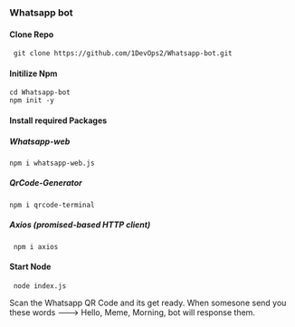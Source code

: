 ### Whatsapp bot

#### Clone Repo
     git clone https://github.com/1DevOps2/Whatsapp-bot.git
     
#### Initilize Npm
    cd Whatsapp-bot
    npm init -y
  
#### Install required Packages
##### Whatsapp-web 
    npm i whatsapp-web.js
##### QrCode-Generator
    npm i qrcode-terminal
##### Axios (promised-based HTTP client)
     npm i axios
     
#### Start Node
     node index.js
     
Scan the Whatsapp QR Code and its get ready. When somesone send you these words ---> Hello, Meme, Morning, bot will response them.
